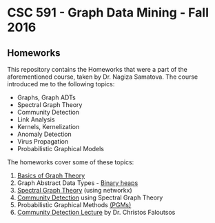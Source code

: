 # CSC 591 - Graph Data Mining - Fall 2016
## Homeworks

This repository contains the Homeworks that were a part of the aforementioned course, taken by Dr. Nagiza Samatova.
The course introduced me to the following topics:
* Graphs, Graph ADTs
* Spectral Graph Theory
* Community Detection
* Link Analysis
* Kernels, Kernelization
* Anomaly Detection
* Virus Propagation
* Probabilistic Graphical Models

The homeworks cover some of these topics: 
1. [Basics of Graph Theory](H1GraphTheoryandGraphADTs/avshirod_HW1GraphTheoryandGraphADTs.pdf)
2. Graph Abstract Data Types - [Binary heaps](H2GraphADTsBinaryHeaps/h2_avshirod.pdf)
3. [Spectral Graph Theory](H3SpectralGraphTheory/h3_avshirod.html) (using networkx)
4. [Community Detection](H4CommunityDetectionusingSpectralGraphTheoryAssignment/h4_avshirod.html) using Spectral Graph Theory
5. Probabilistic Graphical Methods [(PGMs)](H5ProbabilisticGraphicalModelsPGM/hw5_avshirod.pdf)
6. [Community Detection Lecture](H6ChristosFaloutsosLectureAssignment/h6_FaloutsosLecture_avshirod.pdf) by Dr. Christos Faloutsos